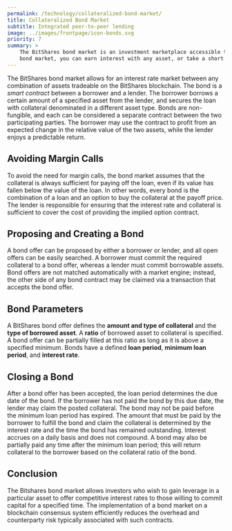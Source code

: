 ```yaml
---
permalink: /technology/collateralized-bond-market/
title: Collateralized Bond Market
subtitle: Integrated peer-to-peer lending
image: ../images/frontpage/icon-bonds.svg
priority: 7
summary: >
    The BitShares bond market is an investment marketplace accessible to anyone with an internet connection. In the
    bond market, you can earn interest with any asset, or take a short position using any other asset as collateral.
---
```


The BitShares bond market allows for an interest rate market between any combination of assets
tradeable on the BitShares blockchain.  The bond is a *smart contract* between a borrower and a
lender.  The borrower borrows a certain amount of a specified asset from the lender, and secures the
loan with collateral denominated in a different asset type.  Bonds are non-fungible, and each can be
considered a separate contract between the two participating parties.  The borrower may use the
contract to profit from an expected change in the relative value of the two assets, while the lender
enjoys a predictable return.

## Avoiding Margin Calls

To avoid the need for margin calls, the bond market assumes that the collateral is always sufficient
for paying off the loan, even if its value has fallen below the value of the loan.   In other words,
every bond is the combination of a loan and an option to buy the collateral at the payoff price.
The lender is responsible for ensuring that the interest rate and collateral is sufficient to cover
the cost of providing the implied option contract.

## Proposing and Creating a Bond

A bond offer can be proposed by either a borrower or lender, and all open offers can be easily searched.
A borrower must commit the required collateral to a bond offer, whereas a lender must
commit borrowable assets.  Bond offers are not matched automatically with a market engine; instead,
the other side of any bond contract may be claimed via a transaction that accepts the bond offer.

## Bond Parameters

A BitShares bond offer defines the **amount and type of collateral** and the **type of borrowed
asset**.  A **ratio** of borrowed asset to collateral is specified.  A bond offer can be partially
filled at this ratio as long as it is above a specified minimum.  Bonds have a defined **loan period**,
**minimum loan period**, and **interest rate**.

## Closing a Bond

After a bond offer has been accepted, the loan period determines the due date of the bond.  If the
borrower has not paid the bond by this due date, the lender may claim the posted collateral.  The
bond may not be paid before the minimum loan period has expired.  The amount that must be paid by
the borrower to fulfill the bond and claim the collateral is determined by the interest rate and the
time the bond has remained outstanding.  Interest accrues on a daily basis and does not compound.  A
bond may also be partially paid any time after the minimum loan period; this will return collateral
to the borrower based on the collateral ratio of the bond.

## Conclusion

The Bitshares bond market allows investors who wish to gain leverage in a particular asset to offer
competitive interest rates to those willing to commit capital for a specified time.  The
implementation of a bond market on a blockchain consensus system efficiently reduces the overhead and
counterparty risk typically associated with such contracts.
